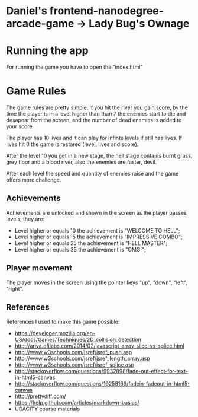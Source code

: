 Daniel's frontend-nanodegree-arcade-game -> Lady Bug's Ownage
===============================

# Running the app

For running the game you have to open the "index.html"

# Game Rules

The game rules are pretty simple, if you hit the river you gain score, by the time the player is in a level higher than than 7 the enemies start to die and desapear from the screen, and the number of dead enemies is added to your score.

The player has 10 lives and it can play for infinte levels if still has lives. If lives hit 0 the game is restared (level, lives and score).

After the level 10 you get in a new stage, the hell stage contains burnt grass, grey floor and a blood river, also the enemies are faster, devil.

After each level the speed and quantity of enemies raise and the game offers more challenge.

## Achievements
Achievements are unlocked and shown in the screen as the player passes levels, they are:

* Level higher or equals 10 the achievement is "WELCOME TO HELL";
* Level higher or equals 15 the achievement is "IMPRESSIVE COMBO";
* Level higher or equals 25 the achievement is "HELL MASTER";
* Level higher or equals 35 the achievement is "OMG!";

## Player movement

The player moves in the screen using the pointer keys "up", "down", "left", "right".

## References

References I used to make this game possible:

* https://developer.mozilla.org/en-US/docs/Games/Techniques/2D_collision_detection
* http://ariya.ofilabs.com/2014/02/javascript-array-slice-vs-splice.html
* http://www.w3schools.com/jsref/jsref_push.asp
* http://www.w3schools.com/jsref/jsref_length_array.asp
* http://www.w3schools.com/jsref/jsref_splice.asp
* http://stackoverflow.com/questions/9932898/fade-out-effect-for-text-in-html5-canvas
* http://stackoverflow.com/questions/19258169/fadein-fadeout-in-html5-canvas
* http://prettydiff.com/
* https://help.github.com/articles/markdown-basics/
* UDACITY course materials